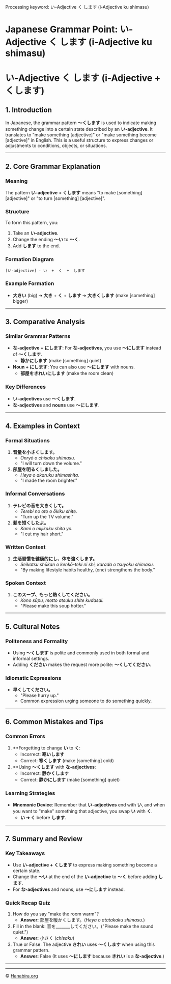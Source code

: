 Processing keyword: い-Adjective く します (i-Adjective ku shimasu)
# Japanese Grammar Point: い-Adjective く します (i-Adjective ku shimasu)
# い-Adjective く します (i-Adjective + くします)
## 1. Introduction
In Japanese, the grammar pattern **〜くします** is used to indicate making something change into a certain state described by an **い-adjective**. It translates to "make something [adjective]" or "make something become [adjective]" in English. This is a useful structure to express changes or adjustments to conditions, objects, or situations.

---
## 2. Core Grammar Explanation
### Meaning
The pattern **い-adjective + くします** means "to make [something] [adjective]" or "to turn [something] [adjective]".
### Structure
To form this pattern, you:
1. Take an **い-adjective**.
2. Change the ending **〜い** to **〜く**.
3. Add **します** to the end.
### Formation Diagram
```
[い-adjective] - い  +  く  +  します
```
### Example Formation
- **大きい** (big) ➔ **大き** + **く** + **します** ➔ **大きくします** (make [something] bigger)
---
## 3. Comparative Analysis
### Similar Grammar Patterns
- **な-adjective + にします**: For **な-adjectives**, you use **〜にします** instead of **〜くします**.
  - **静かにします** (make [something] quiet)
- **Noun + にします**: You can also use **〜にします** with nouns.
  - **部屋をきれいにします** (make the room clean)
### Key Differences
- **い-adjectives** use **〜くします**.
- **な-adjectives** and **nouns** use **〜にします**.
---
## 4. Examples in Context
### Formal Situations
1. **音量を小さくします。**
   - *Onryō o chīsaku shimasu.*
   - "I will turn down the volume."
2. **部屋を明るくしました。**
   - *Heya o akaruku shimashita.*
   - "I made the room brighter."
### Informal Conversations
1. **テレビの音を大きくして。**
   - *Terebi no oto o ōkiku shite.*
   - "Turn up the TV volume."
2. **髪を短くしたよ。**
   - *Kami o mijikaku shita yo.*
   - "I cut my hair short."
### Written Context
1. **生活習慣を健康的にし、体を強くします。**
   - *Seikatsu shūkan o kenkō-teki ni shi, karada o tsuyoku shimasu.*
   - "By making lifestyle habits healthy, (one) strengthens the body."
### Spoken Context
1. **このスープ、もっと熱くしてください。**
   - *Kono sūpu, motto atsuku shite kudasai.*
   - "Please make this soup hotter."
---
## 5. Cultural Notes
### Politeness and Formality
- Using **〜くします** is polite and commonly used in both formal and informal settings.
- Adding **ください** makes the request more polite: **〜くしてください**.
### Idiomatic Expressions
- **早くしてください。**
  - "Please hurry up."
  - Common expression urging someone to do something quickly.
---
## 6. Common Mistakes and Tips
### Common Errors
1. **Forgetting to change **い** to **く**:
   - Incorrect: **寒いします**
   - Correct: **寒くします** (make [something] cold)
2. **Using **〜くします** with **な-adjectives**:
   - Incorrect: **静かくします**
   - Correct: **静かにします** (make [something] quiet)
### Learning Strategies
- **Mnemonic Device**: Remember that **い-adjectives** end with **い**, and when you want to "make" something that adjective, you swap **い** with **く**.
  - **い ➔ く** before **します**.
---
## 7. Summary and Review
### Key Takeaways
- Use **い-adjective + くします** to express making something become a certain state.
- Change the **〜い** at the end of the **い-adjective** to **〜く** before adding **します**.
- For **な-adjectives** and nouns, use **〜にします** instead.
### Quick Recap Quiz
1. How do you say "make the room warm"?
   - **Answer:** 部屋を暖かくします。(*Heya o atatakaku shimasu.*)
2. Fill in the blank: 音を_______してください。("Please make the sound quiet.")
   - **Answer:** 小さく (*chisaku*)
3. True or False: The adjective **きれい** uses **〜くします** when using this grammar pattern.
   - **Answer:** False (It uses **〜にします** because **きれい** is a **な-adjective**.)
---


---

© [Hanabira.org](https://hanabira.org)
